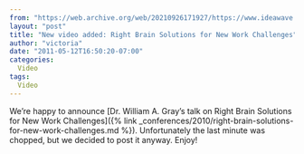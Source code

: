 ```yaml
---
from: "https://web.archive.org/web/20210926171927/https://www.ideawave.ca/new-video-added-right-brain-solutions-for-new-work-challenges/"
layout: "post"
title: "New video added: Right Brain Solutions for New Work Challenges"
author: "victoria"
date: "2011-05-12T16:50:20-07:00"
categories:
  Video
tags: 
  Video
---
```


We’re happy to announce [Dr. William A. Gray’s talk on Right Brain Solutions for New Work Challenges]({% link _conferences/2010/right-brain-solutions-for-new-work-challenges.md %}). Unfortunately the last minute was chopped, but we decided to post it anyway. Enjoy!
